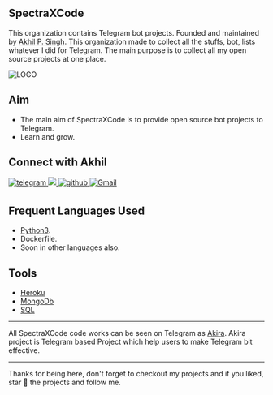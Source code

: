 ## SpectraXCode

This organization contains Telegram bot projects. Founded and maintained by [Akhil P. Singh](https://github.com/AKH1LS).
This organization made to collect all the stuffs, bot, lists whatever I did for Telegram.
The main purpose is to collect all my open source projects at one place.

![LOGO](https://te.legra.ph/file/d8ab193e83008f167e521.jpg)

## Aim

- The main aim of SpectraXCode is to provide open source bot projects to Telegram.
- Learn and grow.

## Connect with Akhil

<p align="left">
    <a href="https://telegram.dog/AKH1LS" target="_blank">
    <img src=https://img.shields.io/badge/telegram-%2300acee.svg?&style=for-the-badge&logo=telegram&logoColor=white alt=telegram style="margin-bottom: 5px;" />
    </a>
    <a href="https://www.twitter.com/iizakhil/">
    <img src="https://img.shields.io/badge/twitter-%2300acee?style=for-the-badge&logo=twitter&logoColor=white">
    </a>
    <a href="https://github.com/SpectraXCode" target="_blank">
    <img src=https://img.shields.io/badge/github-%2324292e.svg?&style=for-the-badge&logo=github&logoColor=white alt=github style="margin-bottom: 5px;" />
    </a>
    <a href="mailto: iamakhil27@.protonmail.ch">
    <img alt="Gmail" src="https://img.shields.io/badge/Gmail-D14836?style=for-the-badge&logo=gmail&logoColor=white" />
    </a>
</p>

## Frequent Languages Used

- [Python3](www.python.org).
- Dockerfile.
- Soon in other languages also.

## Tools

- [Heroku](www.heroku.com)
- [MongoDb](www.mongodb.com)
- [SQL](www.sql.org)

-------

All SpectraXCode code works can be seen on Telegram as [Akira](https://telegram.dog/Akira_News). Akira project is Telegram
based Project which help users to make Telegram bit effective. 

-------

Thanks for being here, don't forget to checkout my projects and if you liked, star 🌟 the projects and follow me.
